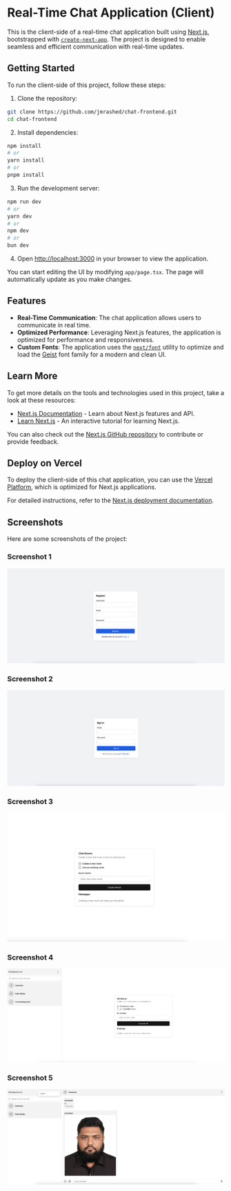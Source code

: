 # Real-Time Chat Application (Client)

This is the client-side of a real-time chat application built using [Next.js](https://nextjs.org), bootstrapped with [`create-next-app`](https://nextjs.org/docs/app/api-reference/cli/create-next-app). The project is designed to enable seamless and efficient communication with real-time updates.

## Getting Started

To run the client-side of this project, follow these steps:

1. Clone the repository:

```bash
git clone https://github.com/jmrashed/chat-frontend.git
cd chat-frontend
```

2. Install dependencies:

```bash
npm install
# or
yarn install
# or
pnpm install
```

3. Run the development server:

```bash
npm run dev
# or
yarn dev
# or
npm dev
# or
bun dev
```

4. Open [http://localhost:3000](http://localhost:3000) in your browser to view the application.

You can start editing the UI by modifying `app/page.tsx`. The page will automatically update as you make changes.

## Features

- **Real-Time Communication**: The chat application allows users to communicate in real time.
- **Optimized Performance**: Leveraging Next.js features, the application is optimized for performance and responsiveness.
- **Custom Fonts**: The application uses the [`next/font`](https://nextjs.org/docs/app/building-your-application/optimizing/fonts) utility to optimize and load the [Geist](https://vercel.com/font) font family for a modern and clean UI.

## Learn More

To get more details on the tools and technologies used in this project, take a look at these resources:

- [Next.js Documentation](https://nextjs.org/docs) - Learn about Next.js features and API.
- [Learn Next.js](https://nextjs.org/learn) - An interactive tutorial for learning Next.js.

You can also check out the [Next.js GitHub repository](https://github.com/vercel/next.js) to contribute or provide feedback.

## Deploy on Vercel

To deploy the client-side of this chat application, you can use the [Vercel Platform](https://vercel.com/new?utm_medium=default-template&filter=next.js&utm_source=create-next-app&utm_campaign=create-next-app-readme), which is optimized for Next.js applications.

For detailed instructions, refer to the [Next.js deployment documentation](https://nextjs.org/docs/app/building-your-application/deploying).
 


 ## Screenshots

Here are some screenshots of the project:

### Screenshot 1
![Screenshot 1](docs/1.png)

### Screenshot 2
![Screenshot 2](docs/2.png)

### Screenshot 3
![Screenshot 3](docs/3.png)

### Screenshot 4
![Screenshot 4](docs/4.png)

### Screenshot 5
![Screenshot 5](docs/5.png)
